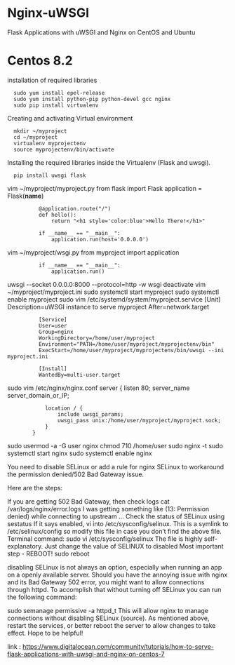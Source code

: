 # Nginx-uWSGI
Flask Applications with uWSGI and Nginx on CentOS and Ubuntu

# Centos 8.2
installation of required libraries 

      sudo yum install epel-release      
      sudo yum install python-pip python-devel gcc nginx
      sudo pip install virtualenv

Creating and activating Virtual environment

      mkdir ~/myproject
      cd ~/myproject
      virtualenv myprojectenv
      source myprojectenv/bin/activate

Installing the required libraries inside the Virtualenv (Flask and uwsgi).
        
      pip install uwsgi flask

vim ~/myproject/myproject.py
              from flask import Flask
              application = Flask(__name__)

              @application.route("/")
              def hello():
                  return "<h1 style='color:blue'>Hello There!</h1>"

              if __name__ == "__main__":
                  application.run(host='0.0.0.0')
vim ~/myproject/wsgi.py
              from myproject import application

              if __name__ == "__main__":
                  application.run()
uwsgi --socket 0.0.0.0:8000 --protocol=http -w wsgi
deactivate
vim ~/myproject/myproject.ini
sudo systemctl start myproject
sudo systemctl enable myproject
sudo vim /etc/systemd/system/myproject.service
              [Unit]
              Description=uWSGI instance to serve myproject
              After=network.target

              [Service]
              User=user
              Group=nginx
              WorkingDirectory=/home/user/myproject
              Environment="PATH=/home/user/myproject/myprojectenv/bin"
              ExecStart=/home/user/myproject/myprojectenv/bin/uwsgi --ini myproject.ini

              [Install]
              WantedBy=multi-user.target
sudo vim /etc/nginx/nginx.conf
              server {
                listen 80;
                server_name server_domain_or_IP;

                location / {
                    include uwsgi_params;
                    uwsgi_pass unix:/home/user/myproject/myproject.sock;
                }
            }
sudo usermod -a -G user nginx
chmod 710 /home/user
sudo nginx -t
sudo systemctl start nginx
sudo systemctl enable nginx



You need to disable SELinux or add a rule for nginx SELinux to workaround the permission denied/502 Bad Gateway issue.

Here are the steps:

If you are getting 502 Bad Gateway, then check logs cat /var/logs/nginx/error.logs
I was getting something like (13: Permission denied) while connecting to upstream ...
Check the status of SELinux using sestatus
If it says enabled, vi into /etc/sysconfig/selinux. This is a symlink to /etc/selinux/config so modify this file in case you don’t find the above file. Terminal command: sudo vi /etc/sysconfig/selinux
The file is highly self-explanatory. Just change the value of SELINUX to disabled
Most important step - REBOOT! sudo reboot



disabling SELinux is not always an option, especially when running an app on a openly available server.
Should you have the annoying issue with nginx and its Bad Gateway 502 error, you might want to allow connections through httpd. To accomplish that without turning off SELinux you can run the following command:

sudo semanage permissive -a httpd_t
This will allow nginx to manage connections without disabling SELinux (source).
As mentioned above, restart the services, or better reboot the server to allow changes to take effect.
Hope to be helpful!



link : https://www.digitalocean.com/community/tutorials/how-to-serve-flask-applications-with-uwsgi-and-nginx-on-centos-7
